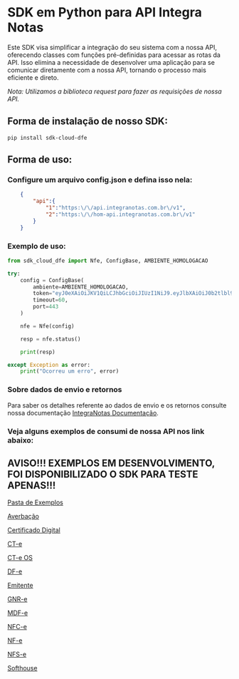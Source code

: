 # SDK em Python para API Integra Notas

Este SDK visa simplificar a integração do seu sistema com a nossa API, oferecendo classes com funções pré-definidas para acessar as rotas da API. Isso elimina a necessidade de desenvolver uma aplicação para se comunicar diretamente com a nossa API, tornando o processo mais eficiente e direto.

*Nota: Utilizamos a biblioteca request para fazer as requisições de nossa API.*

## Forma de instalação de nosso SDK:

```
pip install sdk-cloud-dfe
```

## Forma de uso:

### Configure um arquivo config.json e defina isso nela:

```json
    {
        "api":{
            "1":"https:\/\/api.integranotas.com.br\/v1",
            "2":"https:\/\/hom-api.integranotas.com.br\/v1"
        }
    }
```

### Exemplo de uso:

```py
from sdk_cloud_dfe import Nfe, ConfigBase, AMBIENTE_HOMOLOGACAO

try:
    config = ConfigBase(
        ambiente=AMBIENTE_HOMOLOGACAO,
        token="eyJ0eXAiOiJKV1QiLCJhbGciOiJIUzI1NiJ9.eyJlbXAiOiJ0b2tlbl9leGVtcGxvIiwidXNyIjoidGsiLCJ0cCI6InRrIn0.Tva_viCMCeG3nkRYmi_RcJ6BtSzui60kdzIsuq5X-sQ",
        timeout=60,
        port=443
    )

    nfe = Nfe(config)

    resp = nfe.status()

    print(resp)

except Exception as error:
    print("Ocorreu um erro", error)
```

### Sobre dados de envio e retornos

Para saber os detalhes referente ao dados de envio e os retornos consulte nossa documentação [IntegraNotas Documentação](https://integranotas.com.br/doc).

### Veja alguns exemplos de consumi de nossa API nos link abaixo:

## AVISO!!! EXEMPLOS EM DESENVOLVIMENTO, FOI DISPONIBILIZADO O SDK PARA TESTE APENAS!!!

[Pasta de Exemplos](https://github.com/cloud-dfe/sdk-python/tree/master/examples)

[Averbação](https://github.com/cloud-dfe/sdk-python/tree/master/examples/averbacao)

[Certificado Digital](https://github.com/cloud-dfe/sdk-python/tree/master/examples/certificado)

[CT-e](https://github.com/cloud-dfe/sdk-python/tree/master/examples/cte)

[CT-e OS](https://github.com/cloud-dfe/sdk-python/tree/master/examples/cteos)

[DF-e](https://github.com/cloud-dfe/sdk-python/tree/master/examples/dfe)

[Emitente](https://github.com/cloud-dfe/sdk-python/tree/master/examples/emitente)

[GNR-e](https://github.com/cloud-dfe/sdk-python/tree/master/examples/gnre)

[MDF-e](https://github.com/cloud-dfe/sdk-python/tree/master/examples/mdfe)

[NFC-e](https://github.com/cloud-dfe/sdk-python/tree/master/examples/nfce)

[NF-e](https://github.com/cloud-dfe/sdk-python/tree/master/examples/nfe)

[NFS-e](https://github.com/cloud-dfe/sdk-python/tree/master/examples/nfse)

[Softhouse](https://github.com/cloud-dfe/sdk-python/tree/master/examples/softhouse)
